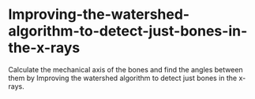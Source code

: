 # Improving-the-watershed-algorithm-to-detect-just-bones-in-the-x-rays
Calculate the mechanical axis of the bones and find the angles between them by Improving the watershed algorithm to detect just bones in the x-rays.
